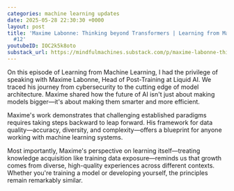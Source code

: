 ```yaml
---
categories: machine learning updates
date: 2025-05-28 22:30:30 +0000
layout: post
title: 'Maxime Labonne: Thinking beyond Transformers | Learning from Machine Learning
  #12'
youtubeID: IOC2k5k8oto
substack_url: https://mindfulmachines.substack.com/p/maxime-labonne-thinking-beyond-transformers
---
```


On this episode of Learning from Machine Learning, I had the privilege of speaking with Maxime Labonne, Head of Post-Training at Liquid AI. We traced his journey from cybersecurity to the cutting edge of model architecture. Maxime shared how the future of AI isn't just about making models bigger—it's about making them smarter and more efficient.

Maxime's work demonstrates that challenging established paradigms requires taking steps backward to leap forward. His framework for data quality—accuracy, diversity, and complexity—offers a blueprint for anyone working with machine learning systems.

Most importantly, Maxime's perspective on learning itself—treating knowledge acquisition like training data exposure—reminds us that growth comes from diverse, high-quality experiences across different contexts. Whether you're training a model or developing yourself, the principles remain remarkably similar.